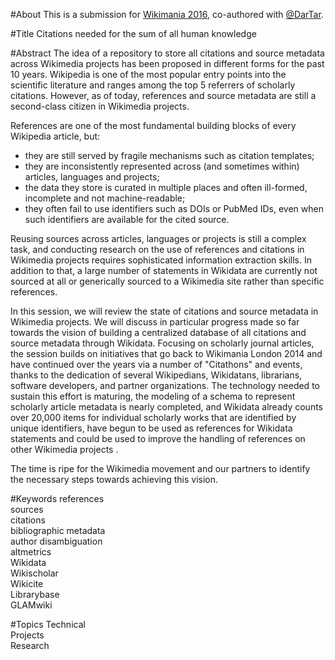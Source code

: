 #About
This is a submission for [Wikimania 2016](https://wikimania2016.wikimedia.org/wiki/Submissions), co-authored with [@DarTar](https://github.com/dartar).

#Title
Citations needed for the sum of all human knowledge

#Abstract
The idea of a repository to store all citations and source metadata across Wikimedia projects has been proposed in different forms for the past 10 years. Wikipedia is one of the most popular entry points into the scientific literature and ranges among the top 5 referrers of scholarly citations. However, as of today, references and source metadata are still a second-class citizen in Wikimedia projects. 

References are one of the most fundamental building blocks of every Wikipedia article, but: 
- they are still served by fragile mechanisms such as citation templates;
- they are inconsistently represented across (and sometimes within) articles, languages and projects;
- the data they store is curated in multiple places and often ill-formed, incomplete and not machine-readable;
- they often fail to use identifiers such as DOIs or PubMed IDs, even when such identifiers are available for the cited source.

Reusing sources across articles, languages or projects is still a complex task, and conducting research on the use of references and citations in Wikimedia projects requires sophisticated information extraction skills. In addition to that, a large number of statements in Wikidata are currently not sourced at all or generically sourced to a Wikimedia site rather than specific references.

In this session, we will review the state of citations and source metadata in Wikimedia projects. We will discuss in particular progress made so far towards the vision of building a centralized database of all citations and source metadata through Wikidata. Focusing on scholarly journal articles, the session builds on initiatives that go back to Wikimania London 2014 and have continued over the years via a number of "Citathons" and events, thanks to the dedication of several Wikipedians, Wikidatans, librarians, software developers, and partner organizations. The technology needed to sustain this effort is maturing, the modeling of a schema to represent scholarly article metadata is nearly completed, and Wikidata already counts over 20,000 items for individual scholarly works that are identified by unique identifiers, have begun to be used as references for Wikidata statements and could be used to improve the handling of references on other Wikimedia projects .

The time is ripe for the Wikimedia movement and our partners to identify the necessary steps towards achieving this vision.

#Keywords
references  
sources  
citations  
bibliographic metadata  
author disambiguation  
altmetrics  
Wikidata  
Wikischolar  
Wikicite  
Librarybase  
GLAMwiki

#Topics
Technical  
Projects  
Research

